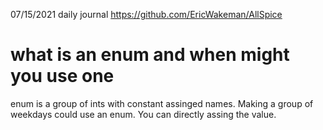 07/15/2021 daily journal 
https://github.com/EricWakeman/AllSpice
# what is an enum and when might you use one

enum is a group of ints with constant assinged names. Making a group of weekdays could use an enum. You can directly assing the value.